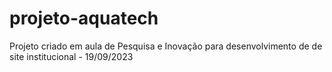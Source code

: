 # projeto-aquatech
Projeto criado em aula de Pesquisa e Inovação para desenvolvimento de de site institucional - 19/09/2023
